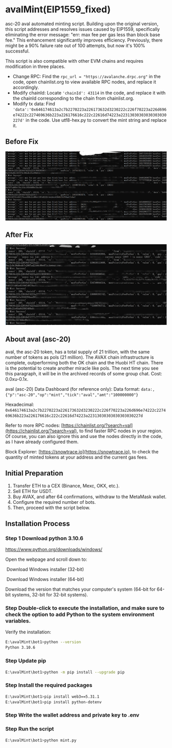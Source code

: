 # avalMint(EIP1559_fixed)
asc-20 aval automated minting script. Building upon the original version, this script addresses and resolves issues caused by EIP1559, specifically eliminating the error message: "err: max fee per gas less than block base fee." This enhancement significantly improves efficiency. Previously, there might be a 90% failure rate out of 100 attempts, but now it's 100% successful.



This script is also compatible with other EVM chains and requires modification in three places.

- Change RPC: Find the `rpc_url = "https://avalanche.drpc.org"` in the code, open chainlist.org to view available RPC nodes, and replace it accordingly.
- Modify chainId: Locate `'chainId': 43114` in the code, and replace it with the chainId corresponding to the chain from chainlist.org.
- Modify tx data: Find `'data':'0x646174613a2c7b2270223a226173632d3230222c226f70223a226d696e74222c227469636b223a226176616c222c22616d74223a22313030303030303030227d'` in the code. Use utf8-hex.py to convert the mint string and replace it.



## Before Fix

![snap_screen_1](1.png)

## After Fix

![snap_screen_2](2.png)



## About aval (asc-20)
aval, the asc-20 token, has a total supply of 21 trillion, with the same number of tokens as pols (21 million). The AVAX chain infrastructure is complete, outperforming both the OK chain and the Huobi HT chain. There is the potential to create another miracle like pols. The next time you see this paragraph, it will be in the archived records of some group chat. Cost: 0.0xu-0.1x.

aval (asc-20) Data Dashboard (for reference only):
Data format: `data:,{"p":"asc-20","op":"mint","tick":"aval","amt":"100000000"}`

Hexadecimal: `0x646174613a2c7b2270223a226173632d3230222c226f70223a226d696e74222c227469636b223a226176616c222c22616d74223a22313030303030303030227d`

Refer to more RPC nodes: [https://chainlist.org/?search=val](https://chainlist.org/?search=val), to find faster RPC nodes in your region. Of course, you can also ignore this and use the nodes directly in the code, as I have already configured them.

Block Explorer: [https://snowtrace.io](https://snowtrace.io), to check the quantity of minted tokens at your address and the current gas fees.



## Initial Preparation
1. Transfer ETH to a CEX (Binance, Mexc, OKX, etc.).
2. Sell ETH for USDT.
3. Buy AVAX, and after 64 confirmations, withdraw to the MetaMask wallet.
4. Configure the required number of bots.
5. Then, proceed with the script below.



## Installation Process

### Step 1 Download  python 3.10.6
https://www.python.org/downloads/windows/

Open the webpage and scroll down to:

​	Download Windows installer (32-bit)

​	Download Windows installer (64-bit)

Download the version that matches your computer's system (64-bit for 64-bit systems, 32-bit for 32-bit systems).

### Step Double-click to execute the installation, and make sure to check the option to add Python to the system environment variables. 

Verify the installation:

```bash
E:\avalMint\bot1>python --version
Python 3.10.6
```

### Step Update pip

```bash
E:\avalMint\bot1>python -m pip install --upgrade pip
```

### Step Install the required packages

```bash
E:\avalMint\bot1>pip install web3==5.31.1
E:\avalMint\bot1>pip install python-dotenv
```

### Step Write the wallet address and private key to .env

### Step Run the script

```bash
E:\avalMint\bot1>python mint.py
```



